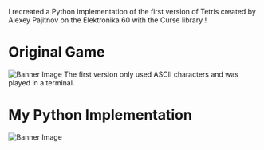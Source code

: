 I recreated a Python implementation of the first version of Tetris created by Alexey Pajitnov on the Elektronika 60 with the Curse library ! 

# Original Game
![Banner Image](OriginalGame.png)
The first version only used ASCII characters and was played in a terminal.

# My Python Implementation
![Banner Image](MyGame.png)
